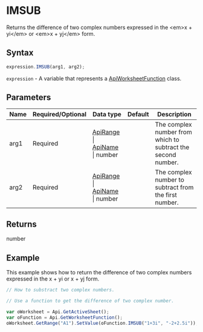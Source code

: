 # IMSUB

Returns the difference of two complex numbers expressed in the &lt;em&gt;x + yi&lt;/em&gt; or &lt;em&gt;x + yj&lt;/em&gt; form.

## Syntax

```javascript
expression.IMSUB(arg1, arg2);
```

`expression` - A variable that represents a [ApiWorksheetFunction](../ApiWorksheetFunction.md) class.

## Parameters

| **Name** | **Required/Optional** | **Data type** | **Default** | **Description** |
| ------------- | ------------- | ------------- | ------------- | ------------- |
| arg1 | Required | [ApiRange](../../ApiRange/ApiRange.md) \| [ApiName](../../ApiName/ApiName.md) \| number |  | The complex number from which to subtract the second number. |
| arg2 | Required | [ApiRange](../../ApiRange/ApiRange.md) \| [ApiName](../../ApiName/ApiName.md) \| number |  | The complex number to subtract from the first number. |

## Returns

number

## Example

This example shows how to return the difference of two complex numbers expressed in the x + yi or x + yj form.

```javascript editor-xlsx
// How to substract two complex numbers.

// Use a function to get the difference of two complex number.

var oWorksheet = Api.GetActiveSheet();
var oFunction = Api.GetWorksheetFunction();
oWorksheet.GetRange("A1").SetValue(oFunction.IMSUB("1+3i", "-2+2.5i"));
```
